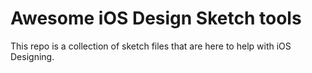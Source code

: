 # Awesome iOS Design Sketch tools

This repo is a collection of sketch files that are here to help with iOS Designing.
